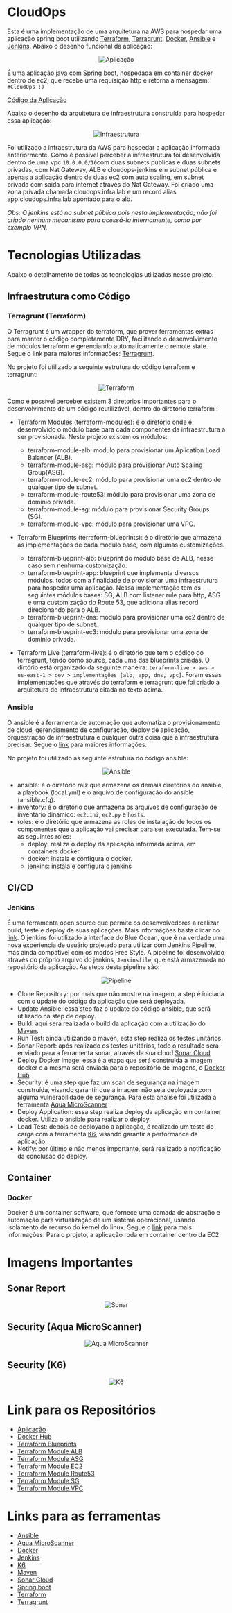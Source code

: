 # CloudOps

Esta é uma implementação de uma arquitetura na AWS para hospedar uma aplicação spring boot utilizando [Terraform](https://www.terraform.io/docs/index.html),  [Terragrunt](https://terragrunt.gruntwork.io/docs/), [Docker](https://docs.docker.com/), [Ansible](https://docs.ansible.com/) e [Jenkins](https://www.jenkins.io/sigs/docs/).
Abaixo o desenho funcional da aplicação:

<p align="center">
  <img src="images/cloudops-app.jpg" alt="Aplicação"/>
</p>

É uma aplicação java com [Spring boot](https://spring.io/projects/spring-boot), hospedada em container docker dentro de ec2, que recebe uma requisição http e retorna a mensagem: `#CloudOps :)`

[Código da Aplicação](https://github.com/adriell/cloudops-app)

Abaixo o desenho da arquitetura de infraestrutura construída para hospedar essa aplicação:

<p align="center">
  <img src="images/cloudops.jpg" alt="Infraestrutura"/>
</p>

Foi utilizado a infraestrutura da AWS para hospedar a aplicação informada anteriormente. Como é possivel perceber a infraestrutura foi desenvolvida dentro de uma vpc `10.0.0.0/16`com duas subnets públicas e duas subnets privadas, com Nat Gateway, ALB e cloudops-jenkins em subnet pública e apenas a aplicação dentro de duas ec2 com auto scaling, em subnet privada com saída para internet através do Nat Gateway. Foi criado uma zona privada chamada cloudops.infra.lab e um record alias app.cloudops.infra.lab apontado para o alb. 

*Obs: O jenkins está na subnet pública pois nesta implementação, não foi criado nenhum mecanismo para acessá-la internamente, como por exemplo VPN.*

# Tecnologias Utilizadas
Abaixo o detalhamento de todas as tecnologias utilizadas nesse projeto.

## Infraestrutura como Código

### Terragrunt (Terraform)

O Terragrunt é um wrapper do terraform, que prover ferramentas extras para manter o código completamente DRY, facilitando o desenvolvimento de módulos terraform e gerenciando automaticamente o remote state. Segue o link para maiores informações: [Terragrunt](https://terragrunt.gruntwork.io/docs/).

No projeto foi utilizado a seguinte estrutura do código terraform e terragrunt:

<p align="center">
  <img src="images/terraform.png" alt="Terraform"/>
</p>

Como é possível perceber existem 3 diretorios importantes para o desenvolvimento de um código reutilizável, dentro do diretório terraform :
- Terraform Modules (terraform-modules): é o diretório onde é desenvolvido o módulo base para cada componentes da infraestrutura a ser provisionada. Neste projeto existem os módulos:
  - terraform-module-alb: modulo para provisionar um Aplication Load Balancer (ALB).
  - terraform-module-asg: módulo para provisionar Auto Scaling Group(ASG).
  - terraform-module-ec2: módulo para provisionar uma ec2 dentro de qualquer tipo de subnet.
  - terraform-module-route53: módulo para provisionar uma zona de domínio privada.
  - terraform-module-sg: módulo para provisionar Security Groups (SG).
  - terraform-module-vpc: módulo para provisionar uma VPC.

- Terraform Blueprints (terraform-blueprints): é o diretório que armazena as implementações de cada módulo base, com algumas customizações.
  - terraform-blueprint-alb: blueprint do módulo base de ALB, nesse caso sem nenhuma customização.
  - terraform-blueprint-app: blueprint que implementa diversos módulos, todos com a finalidade de provisionar uma infraestrutura para hospedar uma aplicação. Nessa implementação tem os seguintes módulos bases: SG, ALB com listener rule para http, ASG e uma customização do Route 53, que adiciona alias record direcionando para o ALB.
  - terraform-blueprint-dns: módulo para provisionar uma ec2 dentro de qualquer tipo de subnet.
  - terraform-blueprint-ec3: módulo para provisionar uma zona de domínio privada.

- Terraform Live (terraform-live): é o diretório que tem o código do terragrunt, tendo como source, cada uma das blueprints criadas. O dirtório está organizado da seguinte maneira: `teraform-live > aws > us-east-1 > dev > implementações [alb, app, dns, vpc]`. Foram essas implementações que através do terraform e terragrunt que foi criado a arquitetura de infraestrutura citada no texto acima. 


### Ansible

O ansible é a ferramenta de automação que automatiza o provisionamento de cloud, gerenciamento de configuração, deploy de aplicação, orquestração de infraestrutura e qualquer outra coisa que a infraestrutura precisar. Segue o [link](https://docs.ansible.com/) para maiores informações.

No projeto foi utilizado as seguinte estrutura do código ansible:

<p align="center">
  <img src="images/ansible.png" alt="Ansible"/>
</p>

- ansible: é o diretório raiz que armazena os demais diretórios do ansible, a playbook (local.yml) e o arquivo de configuração do ansible (ansible.cfg).
- inventory: é o diretório que armazena os arquivos de configuração de inventário dinamico: `ec2.ini`, `ec2.py` e `hosts`.
- roles: é o diretório que armazena as roles de instalação de todos os componentes que a aplicação vai precisar para ser executada. Tem-se as seguintes roles:
  - deploy: realiza o deploy da aplicação informada acima, em containers docker.
  - docker: instala e configura o docker.
  - jenkins: instala e configura o jenkins

## CI/CD

### Jenkins

É uma ferramenta open source que permite os desenvolvedores a realizar build, teste e deploy de suas aplicações. Mais informações basta clicar no [link](https://www.jenkins.io/sigs/docs/).
O jenkins foi utilizado a interface do Blue Ocean, que é na verdade uma nova experiencia de usuário projetado para utilizar com Jenkins Pipeline, mas ainda compatível com os modos Free Style.
A pipeline foi desenvolvido através do próprio arquivo do jenkins, `Jenkinsfile`, que está armazenada no repositório da aplicação. As steps desta pipeline são:

<p align="center">
  <img src="images/cicd.png" alt="Pipeline"/>
</p>

- Clone Repository: por mais que não mostre na imagem, a step é iniciada com o update do código da aplicação que será deployada. 
- Update Ansible: essa step faz o update do código ansible, que será utilizado na step de deploy.
- Build: aqui será realizada o build da aplicação com a utilização do [Maven](https://maven.apache.org/).
- Run Test: ainda utilizando o maven, esta step realiza os testes unitários. 
- Sonar Report: após realizado os testes unitários, todo o resultado será enviado para a ferramenta sonar, através da sua cloud [Sonar Cloud](https://sonarcloud.io/projects)
- Deploy Docker Image: essa é a etapa que será construida a imagem docker e a mesma será enviada para o repositório de imagens, o [Docker Hub](https://hub.docker.com/repository/docker/adriell/cloudops-app).
- Security: é uma step que faz um scan de segurança na imagem construída, visando garantir que a imagem não seja deployada com alguma vulnerabilidade de segurança. Para esta análise foi utilizada a ferramenta [Aqua MicroScanner](https://github.com/aquasecurity/microscanner#registering-for-a-token)
- Deploy Application: essa step realiza deploy da aplicação em container docker. Utiliza o ansible para realizar o deploy.
- Load Test: depois de deployado a aplicação, é realizado um teste de carga com a ferramenta [K6](https://k6.io/), visando garantir a performance da aplicação.
- Notify: por último e não menos importante, será realizado a notificação da conclusão do deploy.

## Container

### Docker

Docker é um container software, que fornece uma camada de abstração e automação para virtualização de um sistema operacional, usando isolamento de recurso do kernel do linux. Segue o [link](https://docs.docker.com/) para mais informações.
Para o projeto, a aplicação roda em container dentro da EC2.

# Imagens Importantes

## Sonar Report

<p align="center">
  <img src="images/sonar.png" alt="Sonar"/>
</p>

## Security (Aqua MicroScanner)

<p align="center">
  <img src="images/scann.png" alt="Aqua MicroScanner"/>
</p>

## Security (K6)

<p align="center">
  <img src="images/k6.png" alt="K6"/>
</p>

# Link para os Repositórios
- [Aplicação](https://github.com/adriell/cloudops-app)
- [Docker Hub](https://hub.docker.com/repository/docker/adriell/cloudops-app)
- [Terraform Blueprints](https://github.com/adriell/terraform-blueprints)
- [Terraform Module ALB](https://github.com/adriell/terraform-module-alb)
- [Terraform Module ASG](https://github.com/adriell/terraform-module-asg)
- [Terraform Module EC2](https://github.com/adriell/terraform-module-ec2)
- [Terraform Module Route53](https://github.com/adriell/terraform-module-route53)
- [Terraform Module SG](https://github.com/adriell/terraform-module-sg)
- [Terraform Module VPC](https://github.com/adriell/terraform-module-vpc)

# Links para as ferramentas
- [Ansible](https://docs.ansible.com/)
- [Aqua MicroScanner](https://github.com/aquasecurity/microscanner#registering-for-a-token)
- [Docker](https://docs.docker.com/)
- [Jenkins](https://www.jenkins.io/sigs/docs/)
- [K6](https://k6.io/)
- [Maven](https://maven.apache.org/)
- [Sonar Cloud](https://sonarcloud.io/projects)
- [Spring boot](https://spring.io/projects/spring-boot)
- [Terraform](https://www.terraform.io/docs/index.html)
- [Terragrunt](https://terragrunt.gruntwork.io/docs/)